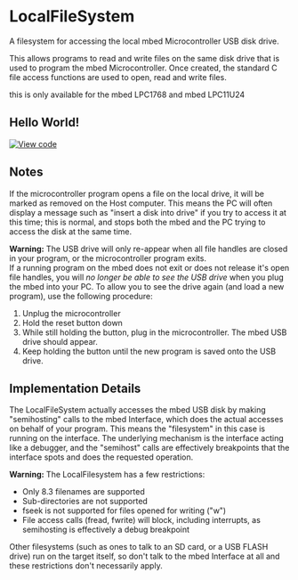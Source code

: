 # LocalFileSystem

A filesystem for accessing the local mbed Microcontroller USB disk drive.

This allows programs to read and write files on the same disk drive that is used to program the mbed Microcontroller. Once created, the standard C file access functions are used to open, read and write files.

<span class="note"> this is only available for the mbed LPC1768 and mbed LPC11U24 </span>

## Hello World!

[![View code](https://www.mbed.com/embed/?url=https://developer.mbed.org/users/mbed_official/code/LocalFileSystem_HelloWorld/)](https://developer.mbed.org/users/mbed_official/code/LocalFileSystem_HelloWorld/file/tip/main.cpp) 

## Notes

If the microcontroller program opens a file on the local drive, it will be marked as removed on the Host computer. This means the PC will often display a message such as "insert a disk into drive" if you try to access it at this time; this is normal, and stops both the mbed and the PC trying to access the disk at the same time. 

<span class="warnings">**Warning:** The USB drive will only re-appear when all file handles are closed in your program, or the microcontroller program exits.</br>
If a running program on the mbed does not exit or does not release it's open file handles, you will _no longer be able to see the USB drive_ when you plug the mbed into your PC. To allow you to see the drive again (and load a new program), use the following procedure:</br>
1. Unplug the microcontroller
2. Hold the reset button down
3. While still holding the button, plug in the microcontroller. The mbed USB drive should appear.
4. Keep holding the button until the new program is saved onto the USB drive. </span>

## Implementation Details

The LocalFileSystem actually accesses the mbed USB disk by making "semihosting" calls to the mbed Interface, which does the actual accesses on behalf of your program. This means the "filesystem" in this case is running on the interface. The underlying mechanism is the interface acting like a debugger, and the "semihost" calls are effectively breakpoints that the interface spots and does the requested operation.

<span class="warnings">**Warning:** The LocalFilesystem has a few restrictions:</br>
- Only 8.3 filenames are supported 
- Sub-directories are not supported
- fseek is not supported for files opened for writing ("w")
- File access calls (fread, fwrite) will block, including interrupts, as semihosting is effectively a debug breakpoint </span>

Other filesystems (such as ones to talk to an SD card, or a USB FLASH drive) run on the target itself, so don't talk to the mbed Interface at all and these restrictions don't necessarily apply.
